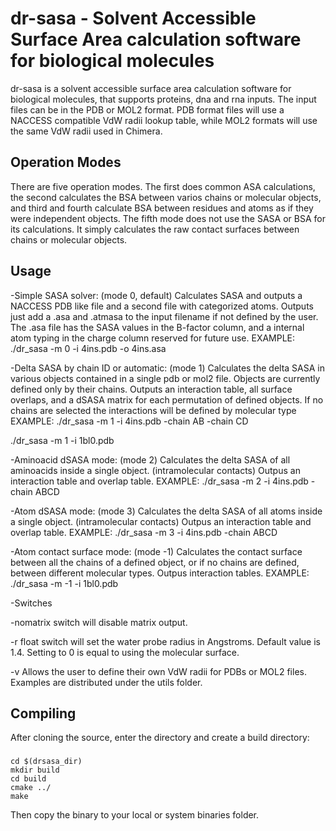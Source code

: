 # dr-sasa - Solvent Accessible Surface Area calculation software for biological molecules

dr-sasa is a solvent accessible surface area calculation software for biological molecules, that supports proteins, dna and rna inputs. The input files can be in the PDB or MOL2 format. PDB format files will use a NACCESS compatible VdW radii lookup table, while MOL2 formats will use the same VdW radii used in Chimera.

## Operation Modes

There are five operation modes. The first does common ASA calculations, the second calculates the BSA between varios chains or molecular objects, and third and fourth calculate BSA between residues and atoms as if they were independent objects.
The fifth mode does not use the SASA or BSA for its calculations. It simply calculates the raw contact surfaces between chains or molecular objects.

## Usage

 -Simple SASA solver: (mode 0, default)
Calculates SASA and outputs a NACCESS PDB like file and a second file with categorized atoms.
Outputs just add a .asa and .atmasa to the input filename if not defined by the user.
The .asa file has the SASA values in the B-factor column, and a internal atom typing in the charge column reserved for future use.
EXAMPLE:
  ./dr_sasa -m 0 -i 4ins.pdb -o 4ins.asa

 -Delta SASA by chain ID or automatic: (mode 1)
Calculates the delta SASA in various objects contained in a single pdb or mol2 file.
Objects are currently defined only by their chains.
Outputs an interaction table, all surface overlaps, and a dSASA matrix for each
permutation of defined objects.
If no chains are selected the interactions will be defined by molecular type
EXAMPLE:
  ./dr_sasa -m 1 -i 4ins.pdb -chain AB -chain CD

  ./dr_sasa -m 1 -i 1bl0.pdb

 -Aminoacid dSASA mode: (mode 2)
Calculates the delta SASA of all aminoacids inside a single object. (intramolecular contacts)
Outpus an interaction table and overlap table.
EXAMPLE:
  ./dr_sasa -m 2 -i 4ins.pdb -chain ABCD

 -Atom dSASA mode: (mode 3)
Calculates the delta SASA of all atoms inside a single object. (intramolecular contacts)
Outpus an interaction table and overlap table.
EXAMPLE:
  ./dr_sasa -m 3 -i 4ins.pdb -chain ABCD

 -Atom contact surface mode: (mode -1)
Calculates the contact surface between all the chains of a defined object, or if no chains are defined, between different molecular types.
Outpus interaction tables.
EXAMPLE:
  ./dr_sasa -m -1 -i 1bl0.pdb

 -Switches

-nomatrix switch will disable matrix output.

-r float  switch will set the water probe radius in Angstroms. Default value is 1.4. Setting to 0 is equal to using the molecular surface.

-v  Allows the user to define their own VdW radii for PDBs or MOL2 files. Examples are distributed under the utils folder.


## Compiling
After cloning the source, enter the directory and create a build directory:

###
```
cd $(drsasa_dir)
mkdir build
cd build
cmake ../
make
```

Then copy the binary to your local or system binaries folder.
